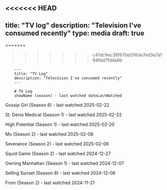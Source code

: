 <<<<<<< HEAD
---
title: "TV log"
description: "Television I've consumed recently"
type: media
draft: true
---
=======
>>>>>>> c41dc9ec38f67bb016de7ed3e7a194fdd7fdda6b

        ---
        title: "TV Log"
        description: "Television I've consumed recently"
        ---

        # TV Log
        showName (season) - last watched dateLastWatched

Gossip Girl (Season 6) - last watched 2025-02-22

St. Denis Medical (Season 1) - last watched 2025-02-22

High Potential (Season 1) - last watched 2025-02-20

Mo (Season 2) - last watched 2025-02-08

Severance (Season 2) - last watched 2025-02-06

Squid Game (Season 2) - last watched 2024-12-27

Owning Manhattan (Season 1) - last watched 2024-12-07

Selling Sunset (Season 8) - last watched 2024-12-06

From (Season 2) - last watched 2024-11-21

